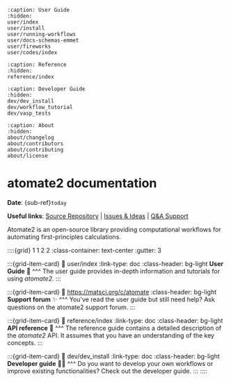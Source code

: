 ```{toctree}
:caption: User Guide
:hidden:
user/index
user/install
user/running-workflows
user/docs-schemas-emmet
user/fireworks
user/codes/index
```

```{toctree}
:caption: Reference
:hidden:
reference/index
```

```{toctree}
:caption: Developer Guide
:hidden:
dev/dev_install
dev/workflow_tutorial
dev/vasp_tests
```

```{toctree}
:caption: About
:hidden:
about/changelog
about/contributors
about/contributing
about/license
```

# atomate2 documentation

**Date**: {sub-ref}`today`

**Useful links**:
[Source Repository](https://github.com/materialsproject/atomate2) |
[Issues & Ideas](https://github.com/materialsproject/atomate2/issues) |
[Q&A Support](https://matsci.org/c/atomate)

Atomate2 is an open-source library providing computational workflows for
automating first-principles calculations.

::::{grid} 1 1 2 2
:class-container: text-center
:gutter: 3

:::{grid-item-card}
:link: user/index
:link-type: doc
:class-header: bg-light
**User Guide** 🚀
^^^
The user guide provides in-depth information and tutorials for using *atomate2*.
:::

:::{grid-item-card}
:link: https://matsci.org/c/atomate
:class-header: bg-light
**Support forum** ✨
^^^
You've read the user guide but still need help? Ask questions on the atomate2
support forum.
:::

:::{grid-item-card}
:link: reference/index
:link-type: doc
:class-header: bg-light
**API reference** 📖
^^^
The reference guide contains a detailed description of the *atomate2* API. It
assumes that you have an understanding of the key concepts.
:::

:::{grid-item-card}
:link: dev/dev_install
:link-type: doc
:class-header: bg-light
**Developer guide** 👩‍💻
^^^
Do you want to develop your own workflows or improve existing functionalities?
Check out the developer guide.
:::
::::
